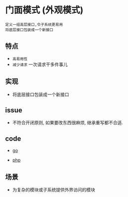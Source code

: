 # 门面模式 (外观模式)

    定义一组高层接口,令子系统更易用
    将底层接口包装成一个新接口

## 特点

- `高易用性`
- `减少请求` 一次请求干多件事儿

## 实现

- 将底层接口包装成一个新接口

## issue

- 不符合开闭原则, 如果要改东西很麻烦, 继承重写都不合适.

## code

- [go](src/go/dp/facade.go)

- [php](src/php_design_patterns/facade/facade.php)

## 场景

- 为复杂的模块或子系统提供外界访问的模块